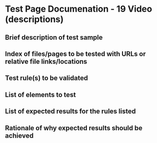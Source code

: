 # Test Page Documenation - 19 Video (descriptions)
## Brief description of test sample

## Index of files/pages to be tested with URLs or relative file links/locations

## Test rule(s) to be validated

## List of elements to test

## List of expected results for the rules listed

## Rationale of why expected results should be achieved
